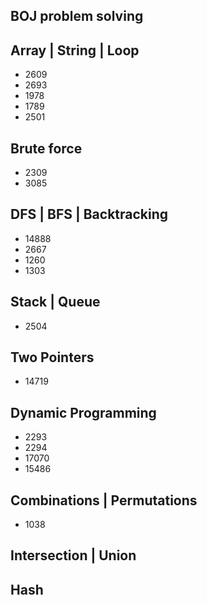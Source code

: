 ## BOJ problem solving

## Array | String | Loop
- 2609
- 2693
- 1978
- 1789
- 2501

## Brute force
- 2309
- 3085

## DFS | BFS | Backtracking
- 14888
- 2667
- 1260
- 1303

## Stack | Queue
- 2504

## Two Pointers
- 14719

## Dynamic Programming
- 2293
- 2294
- 17070
- 15486

## Combinations | Permutations
- 1038

## Intersection | Union

## Hash